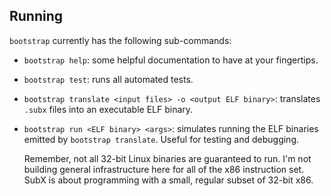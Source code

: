 ## Running

`bootstrap` currently has the following sub-commands:

- `bootstrap help`: some helpful documentation to have at your fingertips.

- `bootstrap test`: runs all automated tests.

- `bootstrap translate <input files> -o <output ELF binary>`: translates `.subx`
  files into an executable ELF binary.

- `bootstrap run <ELF binary> <args>`: simulates running the ELF binaries emitted
  by `bootstrap translate`. Useful for testing and debugging.

  Remember, not all 32-bit Linux binaries are guaranteed to run. I'm not
  building general infrastructure here for all of the x86 instruction set.
  SubX is about programming with a small, regular subset of 32-bit x86.
